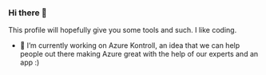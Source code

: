 ### Hi there 👋

<!--
**oddebisken/oddebisken** is a ✨ _special_ ✨ repository because its `README.md` (this file) appears on your GitHub profile.

Here are some ideas to get you started:

- 🔭 I’m currently working on ...
- 🌱 I’m currently learning ...
- 👯 I’m looking to collaborate on ...
- 🤔 I’m looking for help with ...
- 💬 Ask me about ...
- 📫 How to reach me: ...
- 😄 Pronouns: ...
- ⚡ Fun fact: ...
-->
This profile will hopefully give you some tools and such. 
I like coding.
- 🔭 I’m currently working on Azure Kontroll, an idea that we can help people out there making Azure great with the help of our experts and an app :)
